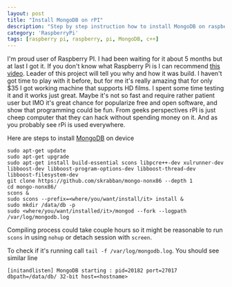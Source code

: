 ```yaml
---
layout: post
title: "Install MongoDB on rPI"
description: "Step by step instruction how to install MongoDB on raspberry pi"
category: 'RaspberryPi'
tags: [raspberry pi, raspberry, pi, MongoDB, c++]
---
```


I'm proud user of Raspberry PI. I had been waiting for it about 5 months
but at last I got it. If you don't know what Raspberry Pi is I can recommend
[this video](http://youtu.be/u4THiC5-JZo).
Leader of this project will tell you why and how it was build.
I haven't got time to play with it before, but for
me it's really amazing that for only $35 I got working machine that supports
HD films. I spent some time testing it and it works just great. Maybe it's not
so fast and require rather patient user but IMO it's great chance for popularize
free and open software, and show that programming could be fun.
From geeks perspectives rPI is just cheep computer that they can hack
without spending money on it. And as you probably see rPi is used everywhere.

Here are steps to install [MongoDB](http://www.mongodb.org/) on device

    sudo apt-get update
    sudo apt-get upgrade
    sudo apt-get install build-essential scons libpcre++-dev xulrunner-dev libboost-dev libboost-program-options-dev libboost-thread-dev libboost-filesystem-dev
    git clone https://github.com/skrabban/mongo-nonx86 --depth 1
    cd mongo-nonx86/
    scons &
    sudo scons --prefix=<where/you/want/install/it> install &
    sudo mkdir /data/db -p
    sudo <where/you/want/installed/it>/mongod --fork --logpath /var/log/mongodb.log

Compiling process could take couple hours so it might be reasonable to run `scons` in
using `nohup` or detach session with `screen`.

To check if it's running call `tail -f /var/log/mongodb.log`. You should see
similar line

    [initandlisten] MongoDB starting : pid=20182 port=27017 dbpath=/data/db/ 32-bit host=<hostname>
